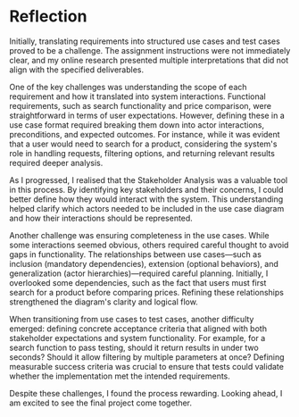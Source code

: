 # Reflection

Initially, translating requirements into structured use cases and test cases proved to be a challenge. 
The assignment instructions were not immediately clear, and my online research presented multiple interpretations 
that did not align with the specified deliverables.

One of the key challenges was understanding the scope of each requirement and how it translated into system interactions. 
Functional requirements, such as search functionality and price comparison, were straightforward in terms of user expectations.
However, defining these in a use case format required breaking them down into actor interactions, preconditions, and expected outcomes. 
For instance, while it was evident that a user would need to search for a product, considering the system's role in handling 
requests, filtering options, and returning relevant results required deeper analysis.

As I progressed, I realised that the Stakeholder Analysis was a valuable tool in this process. By identifying key 
stakeholders and their concerns, I could better define how they would interact with the system. 
This understanding helped clarify which actors needed to be included in the use case diagram and how their interactions should be represented.

Another challenge was ensuring completeness in the use cases. While some interactions seemed obvious, others required 
careful thought to avoid gaps in functionality. The relationships between use cases—such as inclusion (mandatory dependencies), 
extension (optional behaviors), and generalization (actor hierarchies)—required careful planning. 
Initially, I overlooked some dependencies, such as the fact that users must first search for a product before comparing prices. 
Refining these relationships strengthened the diagram's clarity and logical flow.

When transitioning from use cases to test cases, another difficulty emerged: defining concrete acceptance criteria that 
aligned with both stakeholder expectations and system functionality. For example, for a search function to pass testing, 
should it return results in under two seconds? Should it allow filtering by multiple parameters at once? Defining 
measurable success criteria was crucial to ensure that tests could validate whether the implementation met the intended requirements.

Despite these challenges, I found the process rewarding. Looking ahead, I am excited to see the final project come together.